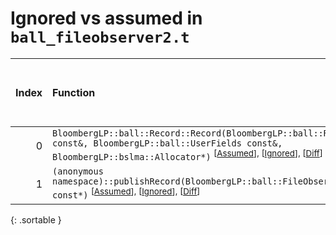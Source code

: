 # Ignored vs assumed in `ball_fileobserver2.t`

<script src="../sorttable.js"></script>

|   Index | Function                                                                                                                                                                                                                           |   Difference in number of lines |   Function size difference in bytes | Number of lines in assumed build   | Number of bytes in assumed build   | Number of lines in ignored build   | Number of bytes in ignored build   |
|--------:|:-----------------------------------------------------------------------------------------------------------------------------------------------------------------------------------------------------------------------------------|--------------------------------:|------------------------------------:|:-----------------------------------|:-----------------------------------|:-----------------------------------|:-----------------------------------|
|       0 | `BloombergLP::ball::Record::Record(BloombergLP::ball::RecordAttributes const&, BloombergLP::ball::UserFields const&, BloombergLP::bslma::Allocator*)` <sup>\[[Assumed](0-assume)\], \[[Ignored](0-none)\], \[[Diff](0.diff.html)\] |                             -24 |                                 -80 | 640                                | 4,362,208                          | 720                                | 4,362,480                          |
|       1 | `(anonymous namespace)::publishRecord(BloombergLP::ball::FileObserver2*, char const*)` <sup>\[[Assumed](1-assume)\], \[[Ignored](1-none)\], \[[Diff](1.diff.html)\]                                                                |                             -44 |                                -128 | 1,040                              | 4,352,672                          | 1,168                              | 4,352,672                          |
{: .sortable }
